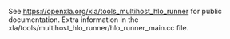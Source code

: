 See https://openxla.org/xla/tools_multihost_hlo_runner for public documentation.
Extra information in the xla/tools/multihost_hlo_runner/hlo_runner_main.cc file.